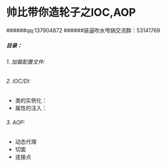 # 帅比带你造轮子之IOC,AOP
######qq:137904872
######装逼吹水甩锅交流群：53141769
##### 目录：
###### 1. 加载配置文件:
###### 2. IOC/DI:
* 类的实例化：
* 属性的注入：
###### 3. AOP:
* 动态代理
* 切面
* 连接点
